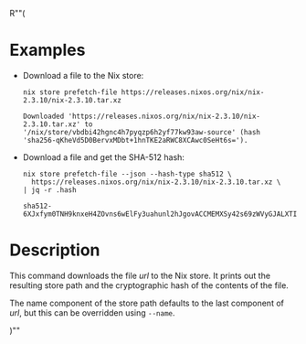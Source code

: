 R""(

# Examples

* Download a file to the Nix store:

  ```console
  nix store prefetch-file https://releases.nixos.org/nix/nix-2.3.10/nix-2.3.10.tar.xz
  ```

      Downloaded 'https://releases.nixos.org/nix/nix-2.3.10/nix-2.3.10.tar.xz' to
      '/nix/store/vbdbi42hgnc4h7pyqzp6h2yf77kw93aw-source' (hash
      'sha256-qKheVd5D0BervxMDbt+1hnTKE2aRWC8XCAwc0SeHt6s=').

* Download a file and get the SHA-512 hash:

  ```console
  nix store prefetch-file --json --hash-type sha512 \
    https://releases.nixos.org/nix/nix-2.3.10/nix-2.3.10.tar.xz \
  | jq -r .hash
  ```

      sha512-6XJxfym0TNH9knxeH4ZOvns6wElFy3uahunl2hJgovACCMEMXSy42s69zWVyGJALXTI+86tpDJGlIcAySEKBbA==

# Description

This command downloads the file *url* to the Nix store. It prints out
the resulting store path and the cryptographic hash of the contents of
the file.

The name component of the store path defaults to the last component of
*url*, but this can be overridden using `--name`.

)""
